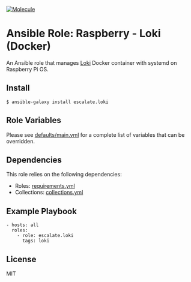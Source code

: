 [![Molecule](https://github.com/escalate/ansible-raspberry-loki-docker/actions/workflows/molecule.yml/badge.svg?branch=master&event=push)](https://github.com/escalate/ansible-raspberry-loki-docker/actions/workflows/molecule.yml)

# Ansible Role: Raspberry - Loki (Docker)

An Ansible role that manages [Loki](https://grafana.com/oss/loki/) Docker container with systemd on Raspberry Pi OS.

## Install

```
$ ansible-galaxy install escalate.loki
```

## Role Variables

Please see [defaults/main.yml](https://github.com/escalate/ansible-raspberry-loki-docker/blob/master/defaults/main.yml) for a complete list of variables that can be overridden.

## Dependencies

This role relies on the following dependencies:

* Roles: [requirements.yml](https://github.com/escalate/ansible-raspberry-loki-docker/blob/master/requirements.yml)
* Collections: [collections.yml](https://github.com/escalate/ansible-raspberry-loki-docker/blob/master/collections.yml)

## Example Playbook

```
- hosts: all
  roles:
    - role: escalate.loki
      tags: loki
```

## License

MIT
